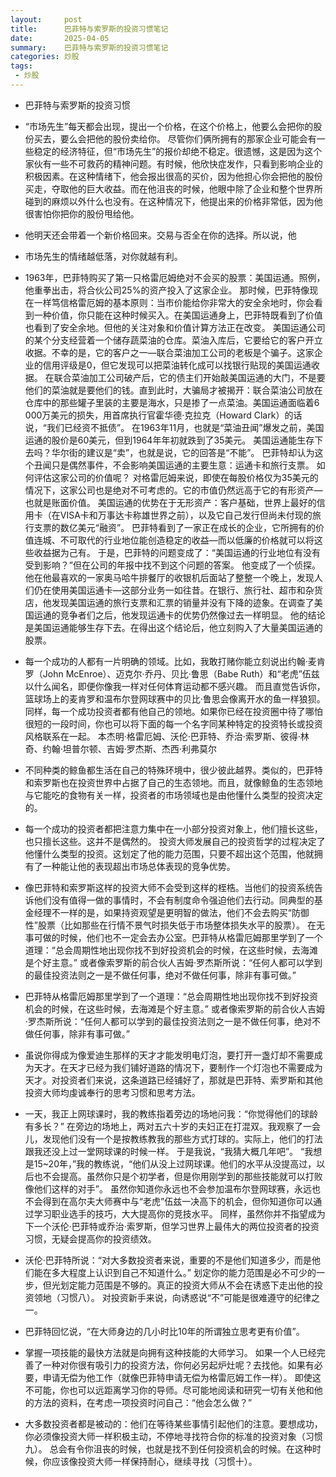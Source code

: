 ```yaml
---
layout:     post
title:      巴菲特与索罗斯的投资习惯笔记
date:       2025-04-05
summary:    巴菲特与索罗斯的投资习惯笔记
categories: 炒股
tags:
 - 炒股
---
```


- 巴菲特与索罗斯的投资习惯

- “市场先生”每天都会出现，提出一个价格，在这个价格上，他要么会把你的股份买去，要么会把他的股份卖给你。 尽管你们俩所拥有的那家企业可能会有一些稳定的经济特征，但“市场先生”的报价却绝不稳定。很遗憾，这是因为这个家伙有一些不可救药的精神问题。有时候，他欣快症发作，只看到影响企业的积极因素。在这种情绪下，他会报出很高的买价，因为他担心你会把他的股份买走，夺取他的巨大收益。而在他沮丧的时候，他眼中除了企业和整个世界所碰到的麻烦以外什么也没有。在这种情况下，他提出来的价格非常低，因为他很害怕你把你的股份甩给他。

- 他明天还会带着一个新价格回来。交易与否全在你的选择。所以说，他

- 市场先生的情绪越低落，对你就越有利。

- 1963年，巴菲特购买了第一只格雷厄姆绝对不会买的股票：美国运通。照例，他重拳出击，将合伙公司25%的资产投入了这家企业。 那时候，巴菲特像现在一样笃信格雷厄姆的基本原则：当市价能给你非常大的安全余地时，你会看到一种价值，你只能在这种时候买入。在美国运通身上，巴菲特既看到了价值也看到了安全余地。但他的关注对象和价值计算方法正在改变。 美国运通公司的某个分支经营着一个储存蔬菜油的仓库。菜油入库后，它要给它的客户开立收据。不幸的是，它的客户之一—联合菜油加工公司的老板是个骗子。这家企业的信用评级是0，但它发现可以把菜油转化成可以找银行贴现的美国运通收据。 在联合菜油加工公司破产后，它的债主们开始敲美国运通的大门，不是要他们的菜油就是要他们的钱。直到此时，大骗局才被揭开：联合菜油公司放在仓库中的那些罐子里装的主要是海水，只是掺了一点菜油。美国运通面临着6 000万美元的损失，用首席执行官霍华德·克拉克（Howard Clark）的话说，“我们已经资不抵债”。 在1963年11月，也就是“菜油丑闻”爆发之前，美国运通的股价是60美元，但到1964年年初就跌到了35美元。 美国运通能生存下去吗？华尔街的建议是“卖”，也就是说，它的回答是“不能”。 巴菲特却认为这个丑闻只是偶然事件，不会影响美国运通的主要生意：运通卡和旅行支票。 如何评估这家公司的价值呢？ 对格雷厄姆来说，即使在每股价格仅为35美元的情况下，这家公司也是绝对不可考虑的。它的市值仍然远高于它的有形资产—也就是账面价值。 美国运通的优势在于无形资产：客户基础，世界上最好的信用卡（在VISA卡和万事达卡称雄世界之前），以及它自己发行但尚未付现的旅行支票的数亿美元“融资”。 巴菲特看到了一家正在成长的企业，它所拥有的价值连城、不可取代的行业地位能创造稳定的收益—而以低廉的价格就可以将这些收益据为己有。 于是，巴菲特的问题变成了：“美国运通的行业地位有没有受到影响？”但在公司的年报中找不到这个问题的答案。 他变成了一个侦探。他在他最喜欢的一家奥马哈牛排餐厅的收银机后面站了整整一个晚上，发现人们仍在使用美国运通卡—这部分业务一如往昔。在银行、旅行社、超市和杂货店，他发现美国运通的旅行支票和汇票的销量并没有下降的迹象。在调查了美国运通的竞争者们之后，他发现运通卡的优势仍然像过去一样明显。 他的结论是美国运通能够生存下去。在得出这个结论后，他立刻购入了大量美国运通的股票。

- 每一个成功的人都有一片明确的领域。比如，我敢打赌你能立刻说出约翰·麦肯罗（John McEnroe）、迈克尔·乔丹、贝比·鲁思（Babe Ruth）和“老虎”伍兹以什么闻名，即便你像我一样对任何体育运动都不感兴趣。 而且直觉告诉你，篮球场上的麦肯罗和温布尔登网球赛中的贝比·鲁思会像离开水的鱼一样狼狈。 同样，每一个成功投资者都有他自己的领地。如果你已经在投资圈中待了哪怕很短的一段时间，你也可以将下面的每一个名字同某种特定的投资特长或投资风格联系在一起。 本杰明·格雷厄姆、沃伦·巴菲特、乔治·索罗斯、彼得·林奇、约翰·坦普尔顿、吉姆·罗杰斯、杰西·利弗莫尔

- 不同种类的鲸鱼都生活在自己的特殊环境中，很少彼此越界。类似的，巴菲特和索罗斯也在投资世界中占据了自己的生态领地。而且，就像鲸鱼的生态领地与它能吃的食物有关一样，投资者的市场领域也是由他懂什么类型的投资决定的。

- 每一个成功的投资者都把注意力集中在一小部分投资对象上，他们擅长这些，也只擅长这些。这并不是偶然的。 投资大师发展自己的投资哲学的过程决定了他懂什么类型的投资。这划定了他的能力范围，只要不超出这个范围，他就拥有了一种能让他的表现超出市场总体表现的竞争优势。

- 像巴菲特和索罗斯这样的投资大师不会受到这样的桎梏。当他们的投资系统告诉他们没有值得一做的事情时，不会有制度命令强迫他们去行动。同典型的基金经理不一样的是，如果持资观望是更明智的做法，他们不会去购买“防御性”股票（比如那些在行情不景气时损失低于市场整体损失水平的股票）。 在无事可做的时候，他们也不一定会去办公室。巴菲特从格雷厄姆那里学到了一个道理：“总会周期性地出现你找不到好投资机会的时候，在这些时候，去海滩是个好主意。” 或者像索罗斯的前合伙人吉姆·罗杰斯所说：“任何人都可以学到的最佳投资法则之一是不做任何事，绝对不做任何事，除非有事可做。”

- 巴菲特从格雷厄姆那里学到了一个道理：“总会周期性地出现你找不到好投资机会的时候，在这些时候，去海滩是个好主意。” 或者像索罗斯的前合伙人吉姆·罗杰斯所说：“任何人都可以学到的最佳投资法则之一是不做任何事，绝对不做任何事，除非有事可做。”

- 虽说你得成为像爱迪生那样的天才才能发明电灯泡，要打开一盏灯却不需要成为天才。在天才已经为我们铺好道路的情况下，要制作一个灯泡也不需要成为天才。对投资者们来说，这条道路已经铺好了，那就是巴菲特、索罗斯和其他投资大师均虔诚奉行的思考习惯和思考方法。

- 一天，我正上网球课时，我的教练指着旁边的场地问我：“你觉得他们的球龄有多长？” 在旁边的场地上，两对五六十岁的夫妇正在打混双。我观察了一会儿，发现他们没有一个是按教练教我的那些方式打球的。实际上，他们的打法跟我还没上过一堂网球课的时候一样。 于是我说，“我猜大概几年吧”。 “我想是15~20年，”我的教练说，“他们从没上过网球课。他们的水平从没提高过，以后也不会提高。虽然你只是个初学者，但是你用刚学到的那些技能就可以打败像他们这样的对手”。 虽然你知道你永远也不会参加温布尔登网球赛，永远也不会得到在高尔夫大师赛中与“老虎”伍兹一决高下的机会，但你知道你可以通过学习职业选手的技巧，大大提高你的竞技水平。 同样，虽然你并不指望成为下一个沃伦·巴菲特或乔治·索罗斯，但学习世界上最伟大的两位投资者的投资习惯，无疑会提高你的投资绩效。

- 沃伦·巴菲特所说：“对大多数投资者来说，重要的不是他们知道多少，而是他们能在多大程度上认识到自己不知道什么。” 划定你的能力范围是必不可少的一步，但光划定能力范围是不够的。真正的投资大师从不会在诱惑下走出他的投资领地（习惯八）。 对投资新手来说，向诱惑说“不”可能是很难遵守的纪律之一。

- 巴菲特回忆说，“在大师身边的几小时比10年的所谓独立思考更有价值”。

- 掌握一项技能的最快方法就是向拥有这种技能的大师学习。 如果一个人已经完善了一种对你很有吸引力的投资方法，你何必另起炉灶呢？去找他。如果有必要，申请无偿为他工作（就像巴菲特申请无偿为格雷厄姆工作一样）。 即使这不可能，你也可以远距离学习你的导师。尽可能地阅读和研究一切有关他和他的方法的资料，在考虑一项投资时问自己：“他会怎么做？”

- 大多数投资者都是被动的：他们在等待某些事情引起他们的注意。要想成功，你必须像投资大师一样积极主动，不停地寻找符合你的标准的投资对象（习惯九）。 总会有令你沮丧的时候，也就是找不到任何投资机会的时候。在这种时候，你应该像投资大师一样保持耐心，继续寻找（习惯十）。

